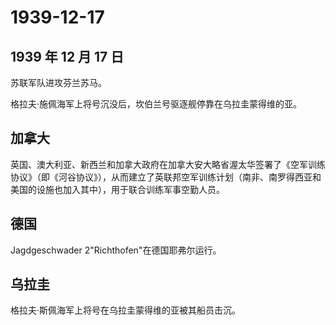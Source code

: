 # 1939-12-17

## 1939 年 12 月 17 日

苏联军队进攻芬兰苏马。

格拉夫·施佩海军上将号沉没后，坎伯兰号驱逐舰停靠在乌拉圭蒙得维的亚。

## 加拿大

英国、澳大利亚、新西兰和加拿大政府在加拿大安大略省渥太华签署了《空军训练协议》（即《河谷协议》），从而建立了英联邦空军训练计划（南非、南罗得西亚和美国的设施也加入其中），用于联合训练军事空勤人员。

## 德国

Jagdgeschwader 2"Richthofen"在德国耶弗尔运行。

## 乌拉圭

格拉夫·斯佩海军上将号在乌拉圭蒙得维的亚被其船员击沉。

